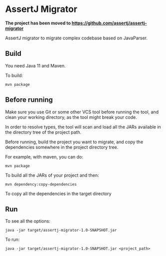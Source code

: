 # AssertJ Migrator

**The project has been moved to https://github.com/assertj/assertj-migrator**

AssertJ migrator to migrate complex codebase based on JavaParser.

## Build

You need Java 11 and Maven.

To build:

```
mvn package
```

## Before running

Make sure you use Git or some other VCS tool before running the tool, and clean your working directory, as the tool
might break your code.

In order to resolve types, the tool will scan and load all the JARs available in the directory tree of the project path.

Before running, build the project you want to migrate, and copy the dependencies somewhere in the project directory
tree.

For example, with maven, you can do:

```
mvn package
```

To build all the JARs of your project and then:

```
mvn dependency:copy-dependencies
```

To copy all the dependencies in the target directory

## Run

To see all the options:

```
java -jar target/assertj-migrator-1.0-SNAPSHOT.jar
```

To run:

```
java -jar target/assertj-migrator-1.0-SNAPSHOT.jar <project_path>
```
